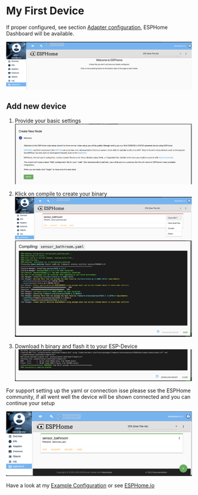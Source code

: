 # My  First Device

If proper configured, see section [Adapter configuration](./03.adapterConfig.md), ESPHome Dashboard will be available.

![Main screen](./img/mainScreen.png)

## Add new device

1) Provide your basic settings 
   ![AddDevice](./img/addNewDevice.png)
   
2) Klick on compile  to create your binary
![AddDevice](./img/addedFirstDevice.png)
   ![AddDevice](./img/compileNewDevice.png)
   
3) Download h binary and flash it to your ESP-Device
   ![AddDevice](./img/compiledNewDevice.png)
   
For support setting up the yaml or connection isse please sse the ESPHome community, if all went well the device will be shown connected and you can continue your setup 

![AddDevice](./img/dashboard.png)
   
Have a look at my [Example Configuration](./05.configExample.md) or see [ESPHome.io](https://esphome.io)